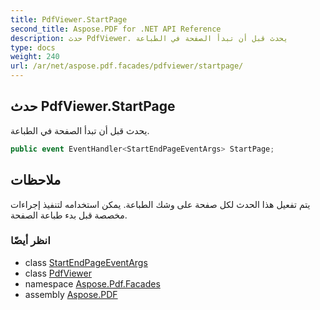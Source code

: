 ```yaml
---
title: PdfViewer.StartPage
second_title: Aspose.PDF for .NET API Reference
description: حدث PdfViewer. يحدث قبل أن تبدأ الصفحة في الطباعة
type: docs
weight: 240
url: /ar/net/aspose.pdf.facades/pdfviewer/startpage/
---
```

## حدث PdfViewer.StartPage

يحدث قبل أن تبدأ الصفحة في الطباعة.

```csharp
public event EventHandler<StartEndPageEventArgs> StartPage;
```

## ملاحظات

يتم تفعيل هذا الحدث لكل صفحة على وشك الطباعة. يمكن استخدامه لتنفيذ إجراءات مخصصة قبل بدء طباعة الصفحة.

### انظر أيضًا

* class [StartEndPageEventArgs](../../../aspose.pdf.printing/startendpageeventargs/)
* class [PdfViewer](../)
* namespace [Aspose.Pdf.Facades](../../../aspose.pdf.facades/)
* assembly [Aspose.PDF](../../../)